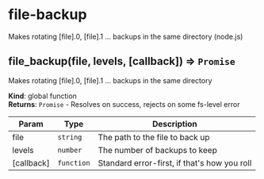 # file-backup
Makes rotating [file].0, [file].1 ... backups in the same directory (node.js)
<a name="file_backup"></a>

## file_backup(file, levels, [callback]) ⇒ <code>Promise</code>
Makes rotating [file].0, [file].1 ... backups in the same directory

**Kind**: global function  
**Returns**: <code>Promise</code> - Resolves on success, rejects on some fs-level error  

| Param | Type | Description |
| --- | --- | --- |
| file | <code>string</code> | The path to the file to back up |
| levels | <code>number</code> | The number of backups to keep |
| [callback] | <code>function</code> | Standard error-first, if that's how you roll |

